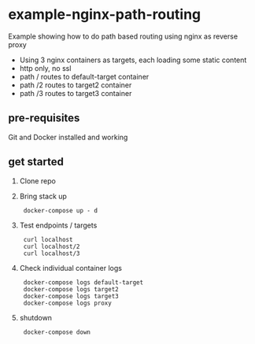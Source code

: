 # example-nginx-path-routing

Example showing how to do path based routing using nginx as reverse proxy  

* Using 3 nginx containers as targets, each loading some static content  
* http only, no ssl  
* path / routes to default-target container  
* path /2 routes to target2 container  
* path /3 routes to target3 container  

## pre-requisites

Git and Docker installed and working

## get started

1. Clone repo
2. Bring stack up

        docker-compose up - d

3. Test endpoints / targets

        curl localhost
        curl localhost/2
        curl localhost/3

4. Check individual container logs

        docker-compose logs default-target
        docker-compose logs target2
        docker-compose logs target3
        docker-compose logs proxy

5. shutdown

        docker-compose down 